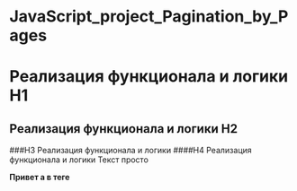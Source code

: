 # JavaScript_project_Pagination_by_Pages

# Реализация функционала и логики H1
 ## Реализация функционала и логики H2
###H3 Реализация функционала и логики
####H4 Реализация функционала и логики
Текст просто

  <b>Привет a в теге <b> </b>
 
 
